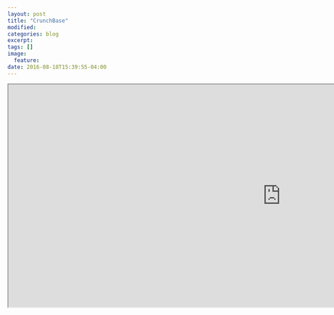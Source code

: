 ```yaml
---
layout: post
title: "CrunchBase"
modified:
categories: blog
excerpt:
tags: []
image:
  feature:
date: 2016-08-18T15:39:55-04:00
---
```


<iframe width="1220" height="500" src="https://cdn.rawgit.com/vincentpham1991/17c24b477a6eefb5bdc42f4c91bfc99c/raw/8ce67e742670677621fc053c0ad782475b9e899e/index.html" frameborder="1" scrolling="no" ></iframe>